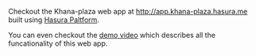 Checkout the Khana-plaza web app at http://app.khana-plaza.hasura.me built using [Hasura Paltform](https://hasura.io).

You can even checkout the [demo video](https://www.youtube.com/watch?v=vZXutOoqbM4) which describes all the funcationality of this web app.
